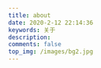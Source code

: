 ```yaml
---
title: about
date: 2020-2-12 22:14:36
keywords: 关于
description: 
comments: false
top_img: /images/bg2.jpg
---
```


